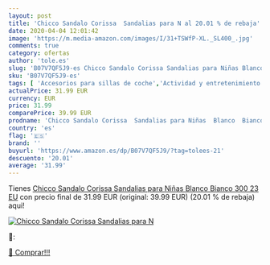 ```yaml
---
layout: post
title: 'Chicco Sandalo Corissa  Sandalias para N al 20.01 % de rebaja'
date: 2020-04-04 12:01:42
image: 'https://m.media-amazon.com/images/I/31+TSWfP-XL._SL400_.jpg'
comments: true
category: ofertas
author: 'tole.es'
slug: 'B07V7QF5J9-es Chicco Sandalo Corissa Sandalias para Niñas Blanco Bianco...'
sku: 'B07V7QF5J9-es'
tags: [ 'Accesorios para sillas de coche','Actividad y entretenimiento','Andadores','Bebé','Espejos para asientos traseros','Higiene y cuidado','Sillas de coche y accesorios','Toallitas húmedas para bebé','Toallitas y accesorios para bebé','chicco', ]
actualPrice: 31.99 EUR
currency: EUR
price: 31.99
comparePrice: 39.99 EUR
prodname: 'Chicco Sandalo Corissa  Sandalias para Niñas  Blanco  Bianco 300   23 EU'
country: 'es'
flag: '🇪🇸'
brand: ''
buyurl: 'https://www.amazon.es/dp/B07V7QF5J9/?tag=tolees-21'
descuento: '20.01'
average: '31.99'
---
```


Tienes [Chicco Sandalo Corissa  Sandalias para Niñas  Blanco  Bianco 300   23 EU](https://www.amazon.es/dp/B07V7QF5J9/?tag=tolees-21) con precio final de  31.99 EUR (original: 39.99 EUR) (20.01 %  de rebaja) aqui!

[![Chicco Sandalo Corissa  Sandalias para N](https://m.media-amazon.com/images/I/31+TSWfP-XL._SL400_.jpg)](https://www.amazon.es/dp/B07V7QF5J9/?tag=tolees-21)

🔎:


[🛒 Comprar!!!](https://www.amazon.es/dp/B07V7QF5J9/?tag=tolees-21)
